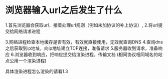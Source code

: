 # 浏览器输入url之后发生了什么

1.首先浏览器会获取url，接着处理url规则（例如未加协议的补上协议）,
2.将url提交给网络请求进程

3.网络进程检查本地缓存是否有效，有效就直接使用，无效就查询DNS
4.查询dns之后获取到ip地址，向ip地址建立TCP连接，准备请求
5.服务器收到请求，准备响应
6.浏览器收到响应，把响应提交给渲染进程，传输文档
(相同协议相同域名的站点公用一个渲染进程)

具体渲染进程怎么渲染的请看1.3
